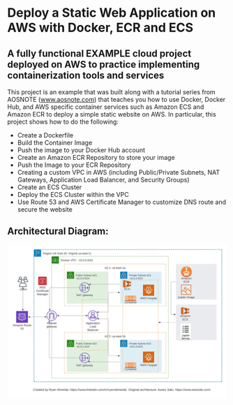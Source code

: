# Deploy a Static Web Application on AWS with Docker, ECR and ECS

## A fully functional EXAMPLE cloud project deployed on AWS to practice implementing containerization tools and services  


This project is an example that was built along with a tutorial series from AOSNOTE (www.aosnote.com) that teaches you how to use Docker, Docker Hub, and AWS specific container services such as Amazon ECS and Amazon ECR to deploy a simple static website on AWS. In particular, this project shows how to do the following:


- Create a Dockerfile
- Build the Container Image
- Push the image to your Docker Hub account
- Create an Amazon ECR Repository to store your image
- Push the Image to your ECR Repository
- Creating a custom VPC in AWS (including Public/Private Subnets, NAT Gateways, Application Load Balancer, and Security Groups)
- Create an ECS Cluster
- Deploy the ECS Cluster within the VPC
- Use Route 53 and AWS Certificate Manager to customize DNS route and secure the website

## Architectural Diagram:
![Alt text](project-architecture.jpeg)